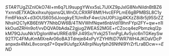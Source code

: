 $START$UgZIZnlOkO74l+m6q7LI9supgYWxx5sL7lJIXZ9pJxIG8NvNiIdnBtBZ6YxnndE7XAQkxihxuhjqxnsQLWnOLCRXRF8Mf/HvcEFPLmE6gBPMBSL8C1yFm6FkksX+d3iOUS605dJoogkyE1UmRxF4wcUsU0P/Jgj4KXzZ8i8r5j95SrZZNhsH2C1yKB6EtWY7NhbDW6B/4TNVWhfNqwt6nbVdI19hnFYpi2FY+qw+n1lkkOudZRHn9of/vvDQVA0bAdaZ2gjug2WEAS2MGE+rCZocq4ezPbmzkql2pkM79QJuuNkVDgIonWwURREd/BFJi49Sx/Yvkj25TnnPgLAv5yic6nTGKeySw92T7C4FMuKmMXreAr06oBA3Tdreje84xPyYZYHIftiD7WR7WH4JKOaVDcPanpxdx4MxL8vcorqd7+0qw9UufgzXA8rpINuyfph26NtNI9YrZrfLraBDcw==$END$